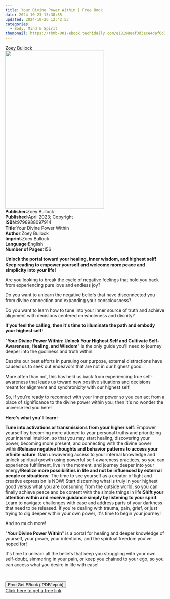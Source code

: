 ```yaml
---
title: Your Divine Power Within | Free Book
date: 2024-10-23 13:38:55
updated: 2024-10-26 12:42:53
categories:
  - Body, Mind & Spirit
thumbnail: https://thmb-001-ebook.techidaily.com/e18198eaf3d3ace4daf6d3f5d7dfaaecae34f35821d9db34116c58c6ae5a8548.jpg
---
```

<main id="book-container">
  <div class="flex flex-col">
    <div class="book-brief flex-1 py-6 px-4 sm:p-6 md:py-10 md:px-8">
      <!-- brief-->
      <div class="book-brief-main">Zoey Bullock</div>
    </div>
    <div
      class="book-meta-info flex-1 grid gap-4 col-start-1 col-end-3 row-start-1 sm:mb-6 sm:grid-cols-4 lg:gap-6 lg:col-start-2 lg:row-end-6 lg:row-span-6 lg:mb-0"
    >
      <div
        class="book-meta-info-left place-content-center mt-4 p-4 text-sm leading-6 col-start-2 col-span-2 dark:text-slate-400"
      >
        <img
          class="w-full h-500 object-cover rounded-lg sm:h-255 sm:col-span-2 lg:col-span-full"
          src="https://img-001-ebook.techidaily.com/6c469008330cc265de0495e1ed15bf7977786d6df2253c46310024cf00db64fd.jpg"
          alt=""
          width="312"
          height="500"
        />
      </div>
      <div
        class="book-meta-info-right mt-2 col-start-1 row-start-2 col-span-3 self-center"
      >
        <!-- meta data  -->
        <div class="flex flex-col px-4 md:px-8">
          <div class="flex-1">
            <strong>Publisher</strong>:<span class="px-2">Zoey Bullock</span>
          </div>
          <div class="flex-1">
            <strong>Published</strong>:<span class="px-2"
              >April 2023; Copyright</span
            >
          </div>
          <div class="flex-1">
            <strong>ISBN</strong>:<span class="px-2">9798988097914</span>
          </div>
          <div class="flex-1">
            <strong>Title</strong>:<span class="px-2"
              >Your Divine Power Within</span
            >
          </div>
          <div class="flex-1">
            <strong>Author</strong>:<span class="px-2">Zoey Bullock</span>
          </div>
          <div class="flex-1">
            <strong>Imprint</strong>:<span class="px-2">Zoey Bullock</span>
          </div>
          <div class="flex-1">
            <strong>Language</strong>:<span class="px-2">English</span>
          </div>
          <div class="flex-1">
            <strong>Number of Pages</strong>:<span class="px-2">156</span>
          </div>
        </div>
      </div>
    </div>
    <div class="book-description flex-1 py-6 px-4 sm:p-6 md:py-10 md:px-8">
      <div class="book-description-main">
        <div accordion-content="" id="description">
          <p class="ql-align-justify">
            <strong
              >Unlock the portal toward your healing, inner wisdom, and highest
              self! Keep reading to empower yourself and welcome more peace and
              simplicity into your life!</strong
            >
          </p>
          <p class="ql-align-justify">
            Are you looking to break the cycle of negative feelings that hold
            you back from experiencing pure love and endless joy?
          </p>
          <p class="ql-align-justify">
            Do you want to unlearn the negative beliefs that have disconnected
            you from divine connection and&nbsp;expanding your consciousness?
          </p>
          <p class="ql-align-justify">
            Do you want to learn how to tune into your inner source of truth and
            achieve alignment with decisions centered on wholeness and divinity?
          </p>
          <p class="ql-align-justify">
            <strong
              >If you feel the calling, then it's time to illuminate the path
              and embody your highest self!</strong
            >
          </p>
          <p class="ql-align-justify">
            "<strong
              >Your Divine Power Within: Unlock Your Highest Self and
              Cultivate&nbsp;Self-Awareness, Healing, and Wisdom</strong
            >" is the only guide you'll need to journey deeper into the
            godliness and truth within.
          </p>
          <p class="ql-align-justify">
            Despite our best efforts in pursuing our purpose, external
            distractions have caused us to seek out endeavors that are not in
            our highest good.
          </p>
          <p class="ql-align-justify">
            More often than not, this has held us back from experiencing true
            self-awareness that leads us toward new positive situations and
            decisions meant for alignment and synchronicity with our highest
            self.
          </p>
          <p class="ql-align-justify">
            So, if you're ready to reconnect with your inner power so you can
            act from a place of significance to the divine power within you,
            then it's no wonder the universe led you here!
          </p>
          <p class="ql-align-justify">
            <strong>Here's what you'll learn:</strong>
          </p>
          <strong
            >Tune into activations or transmissions from your higher
            self</strong
          >: Empower yourself by becoming more attuned to your personal truths
          and prioritizing your internal intuition, so that you may start
          healing, discovering your power, becoming more present, and connecting
          with the divine power within!<strong
            >Release negative thoughts and behavior patterns to access your
            infinite nature</strong
          >: Gain unwavering access to your internal knowledge and unlock
          spiritual growth using powerful self-awareness practices, so you can
          experience fulfillment, live in the moment, and journey deeper into
          your energy!<strong
            >Realize more possibilities in life and not be influenced by
            external people or situations</strong
          >: The time to see yourself as a creator of light and creative
          expression is NOW! Start discerning what is truly in your highest good
          versus what you are consuming from the outside world, so you can
          finally achieve peace and be content with the simple things in
          life!<strong
            >Shift your attention within and receive guidance simply by
            listening to your spirit</strong
          >: Learn to navigate challenges with ease and address parts of your
          darkness that need to be released. If you're dealing with trauma,
          pain, grief, or just trying to dig deeper within your own power, it's
          time to begin your journey!
          <p class="ql-align-justify">And so much more!</p>
          <p class="ql-align-justify">
            "<strong>Your Divine Power Within</strong>" is a portal for healing
            and deeper knowledge of yourself, your power, your intentions,
            and&nbsp;the spiritual freedom you've hoped for!
          </p>
          <p class="ql-align-justify">
            It's time to unlearn all the beliefs that keep you struggling with
            your own self-doubt, simmering in your pain, or keep you chained to
            your ego, so you can access what you desire in life with ease!
          </p>
          <p><br /></p>
        </div>
        <div class="accordion-fader"></div>
      </div>
    </div>
    <div class="book-excerpts flex-1 py-6 px-4 sm:p-6 md:py-10 md:px-8"></div>
    <div
      class="book-about-author flex-1 py-6 px-4 sm:p-6 md:py-10 md:px-8"
    ></div>
    <div class="book-free-get flex-1 py-6 px-4 sm:p-6 md:py-10 md:px-8">
      <button
        id="btn-free-get"
        class="bg-blue-500 hover:bg-blue-700 text-white font-bold py-2 px-4 rounded"
      >
        Free Get EBook (.PDF/.epub)
      </button>
      <div id="countdown-display" class="px-2 text-lg mt-2"></div>
      <a
        id="free-link"
        class="hidden bg-blue-500 hover:bg-blue-700 text-white font-bold py-2 px-4 rounded"
        href="https://www.ebooks.com/en-us/book/210821955/your-divine-power-within/zoey-bullock/"
        target="_blank"
        >Click here to get a free link</a
      >
    </div>
    <script>
      let countdownTime = 0;
      let countdownInterval = null;
      document
        .getElementById('btn-free-get')
        .addEventListener('click', startCountdown);
      function startCountdown() {
        countdownTime = new Date().getTime() + 60000 * 3;
        countdownInterval = setInterval(updateCountdown, 1000);
        document.getElementById('btn-free-get').disabled = true;
        document
          .getElementById('btn-free-get')
          .classList.add('bg-gray-500', 'cursor-not-allowed');
      }
      function updateCountdown() {
        let currentTime = new Date().getTime();
        let timeLeft = countdownTime - currentTime;
        let secondsLeft = Math.floor(timeLeft / 1000);
        document.getElementById('countdown-display').innerHTML =
          `Remaining time: ${secondsLeft} seconds.`;
        if (secondsLeft <= 0) {
          clearInterval(countdownInterval);
          document.getElementById('btn-free-get').classList.add('hidden');
          document.getElementById('free-link').classList.remove('hidden');
          document.getElementById('countdown-display').innerHTML = '';
        }
      }
    </script>
  </div>
</main>
